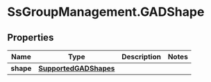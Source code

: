 # SsGroupManagement.GADShape

## Properties

Name | Type | Description | Notes
------------ | ------------- | ------------- | -------------
**shape** | [**SupportedGADShapes**](SupportedGADShapes.md) |  | 


